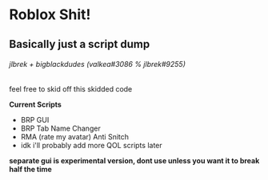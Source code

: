# Roblox Shit! 
## Basically just a script dump
###### jlbrek + bigblackdudes (valkea#3086 % jlbrek#9255)

feel free to skid off this skidded code

**Current Scripts**
- BRP GUI
- BRP Tab Name Changer
- RMA (rate my avatar) Anti Snitch
- idk i'll probably add more QOL scripts later

**separate gui is experimental version, dont use unless you want it to break half the time**
